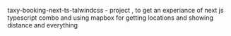 <p> taxy-booking-next-ts-talwindcss  - project , to get an experiance of next js typescript combo and using mapbox for getting locations and showing distance and everything  </p>
